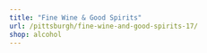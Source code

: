```yaml
---
title: "Fine Wine & Good Spirits"
url: /pittsburgh/fine-wine-and-good-spirits-17/
shop: alcohol
---
```

